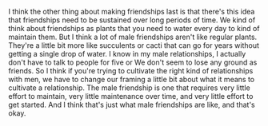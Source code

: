  I think the other thing about making friendships last is that there's this idea that friendships need to be sustained over long periods of time. We kind of think about friendships as plants that you need to water every day to kind of maintain them. But I think a lot of male friendships aren't like regular plants. They're a little bit more like succulents or cacti that can go for years without getting a single drop of water. I know in my male relationships, I actually don't have to talk to people for five or We don't seem to lose any ground as friends. So I think if you're trying to cultivate the right kind of relationships with men, we have to change our framing a little bit about what it means to cultivate a relationship. The male friendship is one that requires very little effort to maintain, very little maintenance over time, and very little effort to get started. And I think that's just what male friendships are like, and that's okay.